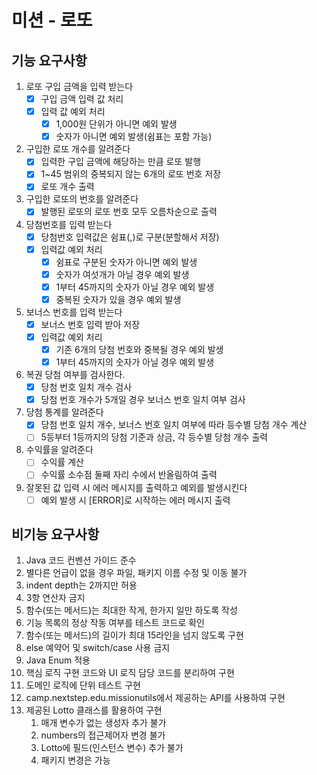 # 미션 - 로또

## 기능 요구사항
1. 로또 구입 금액을 입력 받는다
    - [x] 구입 금액 입력 값 처리
    - [x] 입력 값 예외 처리
        - [x] 1,000원 단위가 아니면 예외 발생
        - [x] 숫자가 아니면 예외 발생(쉼표는 포함 가능)
2. 구입한 로또 개수를 알려준다
    - [x] 입력한 구입 금액에 해당하는 만큼 로또 발행
    - [x] 1~45 범위의 중복되지 않는 6개의 로또 번호 저장
    - [x] 로또 개수 출력
3. 구입한 로또의 번호를 알려준다
    - [x] 발행된 로또의 로또 번호 모두 오름차순으로 출력
4. 당첨번호를 입력 받는다
    - [x] 당첨번호 입력값은 쉼표(,)로 구분(분할해서 저장)
    - [x] 입력값 예외 처리
        - [x] 쉼표로 구분된 숫자가 아니면 예외 발생
        - [x] 숫자가 여섯개가 아닐 경우 예외 발생
        - [x] 1부터 45까지의 숫자가 아닐 경우 예외 발생
        - [x] 중복된 숫자가 있을 경우 예외 발생
5. 보너스 번호를 입력 받는다
    - [x] 보너스 번호 입력 받아 저장
    - [x] 입력값 예외 처리
        - [x] 기존 6개의 당첨 번호와 중복될 경우 예외 발생
        - [x] 1부터 45까지의 숫자가 아닐 경우 예외 발생
6. 복권 당첨 여부를 검사한다.
    - [x] 당첨 번호 일치 개수 검사
    - [x] 당첨 번호 개수가 5개일 경우 보너스 번호 일치 여부 검사
7. 당첨 통계를 알려준다
    - [x] 당첨 번호 일치 개수, 보너스 번호 일치 여부에 따라 등수별 당첨 개수 계산
    - [ ] 5등부터 1등까지의 당첨 기준과 상금, 각 등수별 당첨 개수 출력
9. 수익률을 알려준다
    - [ ] 수익률 계산
    - [ ] 수익률 소수점 둘째 자리 수에서 반올림하여 출력
10. 잘못된 값 입력 시 에러 메시지를 출력하고 예외를 발생시킨다
     - [ ] 예외 발생 시 [ERROR]로 시작하는 에러 메시지 출력

## 비기능 요구사항
1. Java 코드 컨벤션 가이드 준수
2. 별다른 언급이 없을 경우 파일, 패키지 이름 수정 및 이동 불가
3. indent depth는 2까지만 허용
4. 3항 연산자 금지
5. 함수(또는 메서드)는 최대한 작게, 한가지 일만 하도록 작성
6. 기능 목록의 정상 작동 여부를 테스트 코드로 확인
7. 함수(또는 메서드)의 길이가 최대 15라인을 넘지 않도록 구현
8. else 예약어 및 switch/case 사용 금지
9. Java Enum 적용
10. 핵심 로직 구현 코드와 UI 로직 담당 코드를 분리하여 구현
11. 도메인 로직에 단위 테스트 구현
12. camp.nextstep.edu.missionutils에서 제공하는 API를 사용하여 구현
13. 제공된 Lotto 클래스를 활용하여 구현
    1. 매개 변수가 없는 생성자 추가 불가
    2. numbers의 접근제어자 변경 불가
    3. Lotto에 필드(인스턴스 변수) 추가 불가
    4. 패키지 변경은 가능